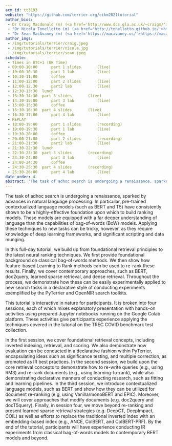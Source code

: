 ```yaml
---
acm_id: tt3193
website: "https://github.com/terrier-org/cikm2021tutorial"
author_bios:
 - Dr Craig Macdonald (m) (<a href='http://www.dcs.gla.ac.uk/~craigm/'>http://www.dcs.gla.ac.uk/~craigm/</a>) is a Senior Lecturer within the Information Retrieval Group at the University of Glasgow. He has co-authored over 230 publications in information retrieval, including on efficient and effective query processing, as well as on the practical deployments of learning-to-rank approaches. He has received best paper awards at both ECIR (2014) and SIGIR (2015). Craig has been joint coordinator of the TREC Blog, Microblog and Web tracks, is lead maintainer of the Terrier.org information retrieval platform and the new PyTerrier platform. He has presented tutorials at ECIR 2008, ECIR 2017, SIGIR 2018 and ECIR 2021. He lectures on Database Systems, Recommender Systems and Information Retrieval at the University of Glasgow, to 1st year- and BSc/Master-level cohorts, respectively.
 - "Dr Nicola Tonellotto (m) (<a href='http://tonellotto.github.io/'>http://tonellotto.github.io/</a>) is assistant professor at the Information Engineering Department of the University of Pisa since 2019. From 2002 to 2019 he was researcher at the Information Science and Technologies Institute of the National Research Council of Italy. His main research interests include Cloud Computing, Web Search, Information Retrieval and Deep Learning. He co-authored more than 60 papers on these topics in peer reviewed international journals and conferences. He was co-recipient of the ACM's SIGIR 2015 Best Paper Award for the paper entitled \"QuickScorer: a Fast Algorithm to Rank Documents with Additive Ensembles of Regression Trees\". He taught or teaches BSc, MSc and PhD courses on computer architectures, cloud computing, distributed enabling platforms and information retrieval. He was also a co-presenter of the previous edition of this tutorial at ECIR 2021."
 - "Dr Sean MacAvaney (m) (<a href='https://macavaney.us/'>https://macavaney.us/</a>) is a post-doctoral research associate in the Information Retrieval Group at the University of Glasgow, working with Iadh Ounis and Craig Macdonald. He received his PhD from the Information Retrieval Lab at Georgetown University, under the supervision of  Nazli Goharian and Ophir Frieder. His dissertation research involves using deep neural networks efficiently and effectively for document and passage ranking. He has co-authored more than ten peer-reviewed papers on this topic, which have received over 500 citation in the last 4 years. He was the recipient of the 2020 Allen Institute for AI Intern of the Year Award for his work on neural IR and was a co-contributor to the previous edition of this tutorial at ECIR 2021."
author_imgs:
 - /img/tutorials/terrier/craig.jpeg
 - /img/tutorials/terrier/nicola.jpg
 - /img/tutorials/terrier/sean.jpeg
schedule:
 - Times in UTC+1 (UK Time)
 - 09:00-10:00 	    part 1 slides 	    (live) 	 
 - 10:00-10.30 	    part 1 lab 	        (live) 	 
 - 10:30-11:00 	    coffee 		                 
 - 11:00-12:00 	    part 2 slides 	    (live) 	 
 - 12:00-12.30 	    part2 lab 	        (live) 	 
 - 12:30-13:30 	lunch 		                 
 - 13:30-14:30 	part 3 slides 	    (live) 	 
 - 14:30-15:00 	    part 3 lab      	(live) 	 
 - 15:00-15:30 	    coffee 		                 
 - 15:30-16:30 	part 4 slides    	(live) 	 
 - 16:30-17:00 	    part 4 lab 	        (live) 	 
 - REPLAY 		 				
 - 18:00-19:00 	    part 1 slides 	    (recording)
 - 19:00-19:30 	    part 1 lab 	        (live) 	 
 - 19:30-20:00 	    coffee 		                 
 - 20:00-21:00 	    part 2 slides 	    (recording)
 - 21:00-21:30 	    part2 lab 	        (live) 	 
 - 21:30-22:30 	lunch 		                 
 - 22:30-23:30 	part 3 slides 	    (recording)
 - 23:30-24:00 	    part 3 lab 	        (live) 	 
 - 24:00-24:30 	    coffee 		                 
 - 24:30-25:30 	part 4 slides 	    (recording)
 - 25:30-26:00 	    part 4 lab 	        (live) 	 
date_order: 4 
abstract: "The task of adhoc search is undergoing a renaissance, sparked by advances in natural language processing. In particular, pre-trained contextualized language models (such as BERT and T5) have consistently shown to be a highly-effective foundation upon which to build ranking models. These models are equipped with a far deeper understanding of language than the capabilities of bag-of-words (BoW) models. Applying these techniques to new tasks can be tricky, however, as they require knowledge of deep learning frameworks, and significant scripting and data munging.In this full-day tutorial, we build up from foundational retrieval principles to the latest neural ranking techniques. We first provide foundational background on classical bag-of-words methods. We then show how feature-based Learning to Rank methods can be used to re-rank these results. Finally, we cover contemporary approaches, such as BERT, doc2query, and dense retrieval. Throughout the process, we demonstrate how these can be easily experimentally applied to new search tasks in a declarative style of conducting experiments exemplified by the PyTerrier and OpenNIR search toolkits. This tutorial is interactive in nature for participants. It is broken into sessions, each of which mixes explanatory presentation with hands-on activities using prepared Jupyter notebooks running on the Google Colab platform. These activities give participants experience applying the techniques covered in the tutorial on the TREC COVID benchmark test collection.The tutorial is broken into four sessions. In the first session, we cover foundational retrieval concepts, including inverted indexing, retrieval, and scoring. We also demonstrate how evaluation can be conducted in a declarative fashion within PyTerrier, encapsulating ideas such as significance testing, and multiple correction, as promoted as IR best practices. In the second session, we build upon the core retrieval concepts to demonstrate how to re-write queries (e.g., using RM3) and re-rank documents (e.g., using learning-to-rank). In the third session, we introduce contextualized language models, such as BERT and show how they can be utilized for document re-ranking (e.g, using Vanilla/monoBERT and EPIC). Finally, in session four, we move beyond re-ranking and cover how approaches that modify documents (e.g., DeepCT) as well as efforts to replace the traditional inverted index with an embedding-based index (e.g., ANCE, ColBERT, and ColBERT-PRF). By the end of the tutorial, participants will have experience conducting IR experiments from classical bag-of-words models to contemporary BERT models and beyond."
---
```



The task of adhoc search is undergoing a renaissance, sparked by advances in natural language processing. In particular, pre-trained contextualized language models (such as BERT and T5) have consistently shown to be a highly-effective foundation upon which to build ranking models. These models are equipped with a far deeper understanding of language than the capabilities of bag-of-words (BoW) models. Applying these techniques to new tasks can be tricky, however, as they require knowledge of deep learning frameworks, and significant scripting and data munging.

In this full-day tutorial, we build up from foundational retrieval principles to the latest neural ranking techniques. We first provide foundational background on classical bag-of-words methods. We then show how feature-based Learning to Rank methods can be used to re-rank these results. Finally, we cover contemporary approaches, such as BERT, doc2query, learned sparse retrieval, and dense retrieval. Throughout the process, we demonstrate how these can be easily experimentally applied to new search tasks in a declarative style of conducting experiments exemplified by the PyTerrier and OpenNIR search toolkits.

This tutorial is interactive in nature for participants. It is broken into four sessions, each of which mixes explanatory presentation with hands-on activities using prepared Jupyter notebooks running on the Google Colab platform. These activities give participants experience applying the techniques covered in the tutorial on the TREC COVID benchmark test collection.

In the first session, we cover foundational retrieval concepts, including inverted indexing, retrieval, and scoring. We also demonstrate how evaluation can be conducted in a declarative fashion within PyTerrier, encapsulating ideas such as significance testing, and multiple correction, as promoted as IR best practices. In the second session, we build upon the core retrieval concepts to demonstrate how to re-write queries (e.g., using RM3) and re-rank documents (e.g., using learning-to-rank), while also demonstrating declarative manners of conducting research, such as fitting and learning pipelines. In the third session, we introduce contextualized language models, such as BERT and show how they can be utilized for document re-ranking (e.g, using Vanilla/monoBERT and EPIC). Moreover, we will cover approaches that modify documents (e.g. doc2query and docT5query). Finally, in session four, we move beyond re-ranking and present learned sparse retrieval strategies (e.g. DeepCT, DeepImpact, COIL) as well as efforts to replace the traditional inverted index with an embedding-based index (e.g., ANCE, ColBERT, and ColBERT-PRF). By the end of the tutorial, participants will have experience conducting IR experiments from classical bag-of-words models to contemporary BERT models and beyond.